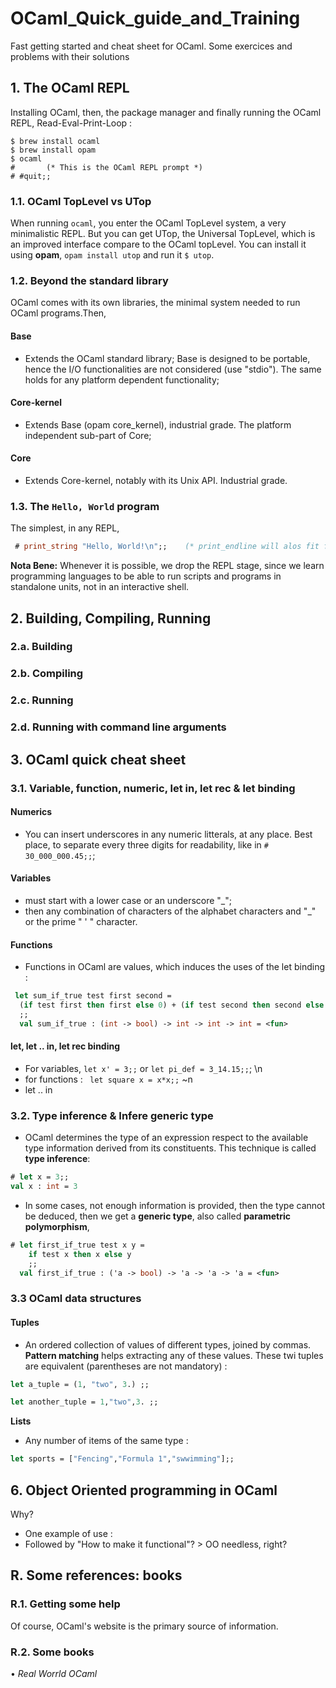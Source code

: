 # OCaml_Quick_guide_and_Training
Fast getting started and cheat sheet for OCaml. Some exercices and problems with their solutions

## 1. The OCaml REPL

Installing OCaml, then, the package manager and finally running the OCaml REPL, Read-Eval-Print-Loop :
```shell
$ brew install ocaml
$ brew install opam
$ ocaml
#       (* This is the OCaml REPL prompt *)
# #quit;;
```

### 1.1. OCaml TopLevel vs UTop

When running ```ocaml```, you enter the OCaml TopLevel system, a very minimalistic REPL. But you can get UTop, the Universal TopLevel, which is an improved interface compare to the OCaml topLevel. You can install it using __opam__, ```opam install utop``` and run it ```$ utop```.


### 1.2. Beyond the standard library

OCaml comes with its own libraries, the minimal system needed to run OCaml programs.Then,

#### Base
- Extends the OCaml standard library; Base is designed to be portable, hence the I/O functionalities are not considered (use "stdio"). The same holds for any platform dependent functionality;

#### Core-kernel
- Extends Base (opam core_kernel), industrial grade. The platform independent sub-part of Core;

#### Core
- Extends Core-kernel, notably with its Unix API. Industrial grade.


### 1.3. The ```Hello, World``` program
The simplest, in any REPL,
```OCaml
 # print_string "Hello, World!\n";;    (* print_endline will alos fit for the \n job *)
```


**Nota Bene:** Whenever it is possible, we drop the REPL stage, since we learn programming languages to be able to run scripts and programs in standalone units, not in an interactive shell.







## 2. Building, Compiling, Running
### 2.a. Building
### 2.b. Compiling
### 2.c. Running
### 2.d. Running with command line arguments







## 3. OCaml quick cheat sheet

### 3.1. Variable, function, numeric, let in, let rec & let binding

#### Numerics
- You can insert underscores in any numeric litterals, at any place. Best place, to separate every three digits for readability, like in ```# 30_000_000.45;;```;

#### Variables
- must start with a lower case or an underscore "_";
- then any combination of characters of the alphabet characters and "\_" or the prime " ' " character.

#### Functions
- Functions in OCaml are values, which induces the uses of the let binding :
```ocaml
 let sum_if_true test first second =
  (if test first then first else 0) + (if test second then second else 0)
  ;;
  val sum_if_true : (int -> bool) -> int -> int -> int = <fun>
  ```

#### let, let .. in, let rec binding
- For variables, ```let x' = 3;;``` or ```let pi_def = 3_14.15;;```; \n
- for functions : ``` let square x = x*x;;``` ~n
- let .. in


### 3.2. Type inference & Infere generic type
- OCaml determines the type of an expression respect to the available type information derived from its constituents. This technique is called __type inference__:
```ocaml
# let x = 3;;
val x : int = 3
```
- In some cases, not enough information is provided, then the type cannot be deduced, then we get a __generic type__, also called __parametric polymorphism__,
```ocaml
# let first_if_true test x y =
    if test x then x else y
    ;;
  val first_if_true : ('a -> bool) -> 'a -> 'a -> 'a = <fun>
```

### 3.3 OCaml data structures

#### Tuples
- An ordered collection of values of different types, joined by commas. __Pattern matching__ helps extracting any of these values. These twi tuples are equivalent (parentheses are not mandatory) :
```ocaml
let a_tuple = (1, "two", 3.) ;;

let another_tuple = 1,"two",3. ;;
```

**Lists**
- Any number of items of the same type :
```OCaml
let sports = ["Fencing","Formula 1","swwimming"];;
```








## 6. Object Oriented programming in OCaml
Why?
- One example of use :
- Followed by "How to make it functional"? > OO needless, right?
## R. Some references: books
### R.1. Getting some help
Of course, OCaml's website is the primary source of information.
### R.2. Some books
• _Real Worrld OCaml_
